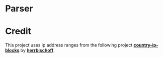 # Parser

# Credit

This project uses ip address ranges from the following project
[**country-ip-blocks**](https://github.com/herrbischoff/country-ip-blocks)
by [**herrbischoff**](https://github.com/herrbischoff).
